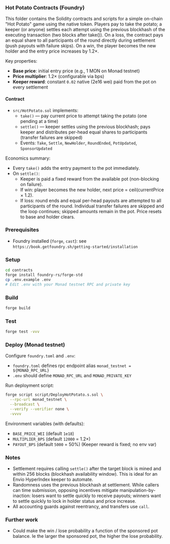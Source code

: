 ### Hot Potato Contracts (Foundry)

This folder contains the Solidity contracts and scripts for a simple on-chain "Hot Potato" game using the native token. Players pay to take the potato; a keeper (or anyone) settles each attempt using the previous blockhash of the executing transaction (two blocks after take()). On a loss, the contract pays an equal share to all participants of the round directly during settlement (push payouts with failure skips). On a win, the player becomes the new holder and the entry price increases by 1.2×.

Key properties:

- **Base price**: initial entry price (e.g., 1 MON on Monad testnet)
- **Price multiplier**: 1.2× (configurable via bps)
- **Keeper reward**: constant `0.02` native (2e16 wei) paid from the pot on every settlement

#### Contract

- `src/HotPotato.sol` implements:
  - `take()` — pay current price to attempt taking the potato (one pending at a time)
  - `settle()` — keeper settles using the previous blockhash; pays keeper and distributes per-head equal shares to participants (transfer failures are skipped)
  - Events: `Take`, `Settle`, `NewHolder`, `RoundEnded`, `PotUpdated`, `SponsorUpdated`

Economics summary:

- Every `take()` adds the entry payment to the pot immediately.
- On `settle()`:
  - Keeper is paid a fixed reward from the available pot (non-blocking on failure).
  - If win: player becomes the new holder, next price = ceil(currentPrice × 1.2).
  - If loss: round ends and equal per-head payouts are attempted to all participants of the round. Individual transfer failures are skipped and the loop continues; skipped amounts remain in the pot. Price resets to base and holder clears.

### Prerequisites

- Foundry installed (`forge`, `cast`): see `https://book.getfoundry.sh/getting-started/installation`

### Setup

```bash
cd contracts
forge install foundry-rs/forge-std
cp .env.example .env
# Edit .env with your Monad testnet RPC and private key
```

### Build

```bash
forge build
```

### Test

```bash
forge test -vvv
```

### Deploy (Monad testnet)

Configure `foundry.toml` and `.env`:

- `foundry.toml` defines rpc endpoint alias `monad_testnet = ${MONAD_RPC_URL}`
- `.env` should define `MONAD_RPC_URL` and `MONAD_PRIVATE_KEY`

Run deployment script:

```bash
forge script script/DeployHotPotato.s.sol \
  --rpc-url monad_testnet \
  --broadcast \
  --verify --verifier none \
  -vvvv
```

Environment variables (with defaults):

- `BASE_PRICE_WEI` (default `1e18`)
- `MULTIPLIER_BPS` (default `12000` = 1.2×)
- `PAYOUT_BPS` (default `5000` = 50%)
  (Keeper reward is fixed; no env var)

### Notes

- Settlement requires calling `settle()` after the target block is mined and within 256 blocks (blockhash availability window). This is ideal for an Envio HyperIndex keeper to automate.
- Randomness uses the previous blockhash at settlement. While callers can time submission, opposing incentives mitigate manipulation-by-inaction: losers want to settle quickly to receive payouts; winners want to settle quickly to lock in holder status and price increase.
- All accounting guards against reentrancy, and transfers use `call`.

### Further work

- Could make the win / lose probability a function of the sponsored pot balance. Ie the larger the sponsored pot, the higher the lose probability.
